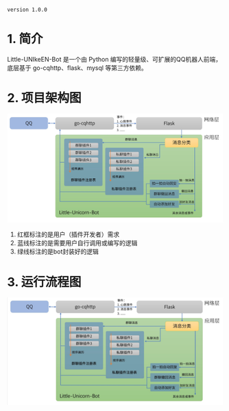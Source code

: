 `version 1.0.0`
# 1. 简介

Little-UNIkeEN-Bot 是一个由 Python 编写的轻量级、可扩展的QQ机器人前端，底层基于 go-cqhttp、flask、mysql 等第三方依赖。

# 2. 项目架构图

![framework](./images/framework.jpg)

1. 红框标注的是用户（插件开发者）需求
2. 蓝线标注的是需要用户自行调用或编写的逻辑
3. 绿线标注的是bot封装好的逻辑

# 3. 运行流程图

![flowchart](./images/flowchart.jpg)
